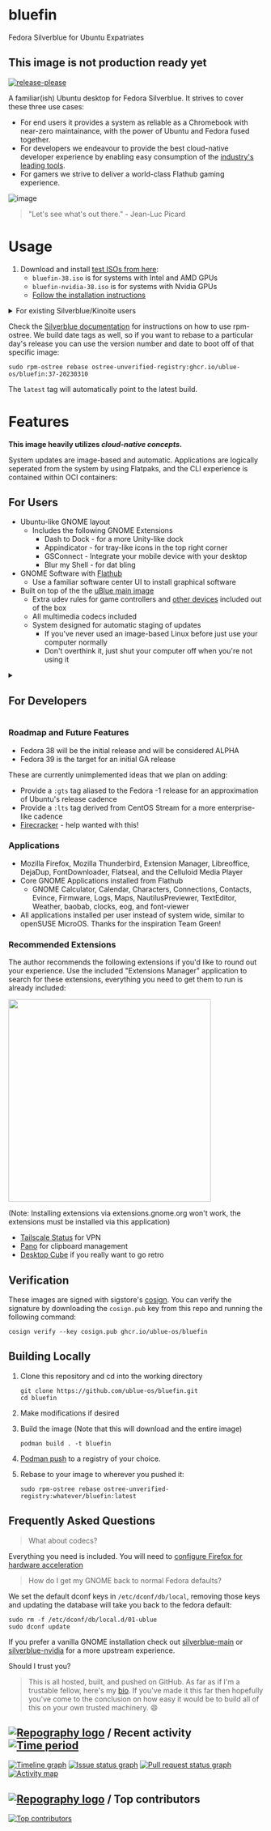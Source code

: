 # bluefin
Fedora Silverblue for Ubuntu Expatriates

## This image is not production ready yet

[![release-please](https://github.com/ublue-os/bluefin/actions/workflows/release-please.yml/badge.svg)](https://github.com/ublue-os/bluefin/actions/workflows/release-please.yml)

A familiar(ish) Ubuntu desktop for Fedora Silverblue. It strives to cover these three use cases:
- For end users it provides a system as reliable as a Chromebook with near-zero maintainance, with the power of Ubuntu and Fedora fused together.
- For developers we endeavour to provide the best cloud-native developer experience by enabling easy consumption of the [industry's leading tools](https://landscape.cncf.io/card-mode?sort=stars).
- For gamers we strive to deliver a world-class Flathub gaming experience.

![image](https://user-images.githubusercontent.com/1264109/224488462-ac4ed2ad-402d-4116-bd08-15f61acce5cf.png)

> "Let's see what's out there." - Jean-Luc Picard

# Usage

1. Download and install [test ISOs from here](https://github.com/ublue-os/bluefin/releases/tag/v1.0.0):
   - `bluefin-38.iso` is for systems with Intel and AMD GPUs
   - `bluefin-nvidia-38.iso` is for systems with Nvidia GPUs
   - [Follow the installation instructions](https://ublue.it/installation/)

<details>
<summary>For existing Silverblue/Kinoite users</summary>

1. After you reboot you should [pin the working deployment](https://docs.fedoraproject.org/en-US/fedora-silverblue/faq/#_about_using_silverblue) so you can safely rollback. 
1. [AMD/Intel GPU users only] Open a terminal and rebase the OS to this image:

        sudo rpm-ostree rebase ostree-unverified-registry:ghcr.io/ublue-os/bluefin:38

1. [Nvidia GPU users only] Open a terminal and rebase the OS to this image:

        sudo rpm-ostree rebase ostree-unverified-registry:ghcr.io/ublue-os/bluefin-nvidia:38
        
1. Reboot the system and you're done!

1. To revert back:

        sudo rpm-ostree rebase fedora:fedora/38/x86_64/silverblue
        
</details>

Check the [Silverblue documentation](https://docs.fedoraproject.org/en-US/fedora-silverblue/) for instructions on how to use rpm-ostree. 
We build date tags as well, so if you want to rebase to a particular day's release you can use the version number and date to boot off of that specific image:
  
    sudo rpm-ostree rebase ostree-unverified-registry:ghcr.io/ublue-os/bluefin:37-20230310 

The `latest` tag will automatically point to the latest build. 

# Features

**This image heavily utilizes _cloud-native concepts_.** 

System updates are image-based and automatic. Applications are logically seperated from the system by using Flatpaks, and the CLI experience is contained within OCI containers: 

## For Users

- Ubuntu-like GNOME layout
  - Includes the following GNOME Extensions
    - Dash to Dock - for a more Unity-like dock
    - Appindicator - for tray-like icons in the top right corner
    - GSConnect - Integrate your mobile device with your desktop
    - Blur my Shell - for dat bling
- GNOME Software with [Flathub](https://flathub.org)
    - Use a familiar software center UI to install graphical software
- Built on top of the the [uBlue main image](https://github.com/ublue-os/main) 
  - Extra udev rules for game controllers and [other devices](https://github.com/ublue-os/config) included out of the box
  - All multimedia codecs included
  - System designed for automatic staging of updates
    - If you've never used an image-based Linux before just use your computer normally
    - Don't overthink it, just shut your computer off when you're not using it

<details>
        <summary><h2>For Developers</h2></summary>
    
- Built-in Ubuntu user space 
    - `Ctrl`-`Alt`-`u` - will launch an Ubuntu image inside a terminal via [Distrobox](https://github.com/89luca89/distrobox), your home directory will be transparently mounted
    - A [BlackBox terminal](https://www.omgubuntu.co.uk/2022/07/blackbox-gtk4-terminal-emulator-for-gnome) is used just for this configuration
    - Use this container for your typical CLI needs or to install software that is not available via Flatpak or Fedora 
    - Refer to the [Distrobox documentation](https://distrobox.privatedns.org/#distrobox) for more information on using and configuring custom images
    - GNOME Terminal
      - `Ctrl`-`Alt`-`t` - will launch a host-level GNOME Terminal if you need to do host-level things in Fedora (you shouldn't need to do much).   
- Cloud Native Tools
    - [kind](https://kind.sigs.k8s.io/) - Run a Kubernetes cluster on your machine. Do a `kind create cluster` on the host to get started!
    - [kubectl](https://kubernetes.io/docs/reference/kubectl/) - Administer Kubernetes Clusters
    - [Podman-Docker](https://github.com/containers/podman) - Automatically aliases the `docker` command to `podman`
- Nix-powered Development Experience (Alpha) 
    - [Introducing Fleek](https://github.com/ublue-os/fleek) - a user-friendly wrapper around Nix and Nix Home Manager
    - Run `/usr/bin/ublue-nix-install` to get started, then `fleek help` to learn more
    - This feature is experimental and not considered ready for production. It is for experienced users only, but is improving quickly
- Quality of Life Improvements
    - systemd shutdown timers adjusted to 15 seconds
    - [Tailscale](https://tailscale.com/) for VPN
    - [Just](https://github.com/casey/just) task runner for post-install automation tasks
    - `zsh` available as an optional shell, use `sudo lcsh -i` and follow the prompts to configure it
 </details>

### Roadmap and Future Features

- Fedora 38 will be the initial release and will be considered ALPHA
- Fedora 39 is the target for an initial GA release

These are currently unimplemented ideas that we plan on adding:

- Provide a `:gts` tag aliased to the Fedora -1 release for an approximation of Ubuntu's release cadence
- Provide a `:lts` tag derived from CentOS Stream for a more enterprise-like cadence
- [Firecracker](https://github.com/firecracker-microvm/firecracker) - help wanted with this!



### Applications

- Mozilla Firefox, Mozilla Thunderbird, Extension Manager, Libreoffice, DejaDup, FontDownloader, Flatseal, and the Celluloid Media Player
- Core GNOME Applications installed from Flathub
  - GNOME Calculator, Calendar, Characters, Connections, Contacts, Evince, Firmware, Logs, Maps, NautilusPreviewer, TextEditor, Weather, baobab, clocks, eog, and font-viewer
- All applications installed per user instead of system wide, similar to openSUSE MicroOS. Thanks for the inspiration Team Green!

### Recommended Extensions

The author recommends the following extensions if you'd like to round out your experience. Use the included "Extensions Manager" application to search for these extensions, everything you need to get them to run is already included:

<img src="https://user-images.githubusercontent.com/1264109/224862317-569d018f-a7be-4895-82ff-e2c67652a0ab.png" width="400">

(Note: Installing extensions via extensions.gnome.org won't work, the extensions must be installed via this application)

- [Tailscale Status](https://extensions.gnome.org/extension/5112/tailscale-status/) for VPN
- [Pano](https://extensions.gnome.org/extension/5278/pano/) for clipboard management
- [Desktop Cube](https://extensions.gnome.org/extension/4648/desktop-cube/) if you really want to go retro

## Verification

These images are signed with sigstore's [cosign](https://docs.sigstore.dev/cosign/overview/). You can verify the signature by downloading the `cosign.pub` key from this repo and running the following command:

    cosign verify --key cosign.pub ghcr.io/ublue-os/bluefin
    
## Building Locally

1. Clone this repository and cd into the working directory

       git clone https://github.com/ublue-os/bluefin.git
       cd bluefin

1. Make modifications if desired
    
1. Build the image (Note that this will download and the entire image)

       podman build . -t bluefin
    
1. [Podman push](https://docs.podman.io/en/latest/markdown/podman-push.1.html) to a registry of your choice.
1. Rebase to your image to wherever you pushed it:

       sudo rpm-ostree rebase ostree-unverified-registry:whatever/bluefin:latest
   
## Frequently Asked Questions

> What about codecs?

Everything you need is included. You will need to [configure Firefox for hardware acceleration](https://ublue.it/codecs/)

> How do I get my GNOME back to normal Fedora defaults?

We set the default dconf keys in `/etc/dconf/db/local`, removing those keys and updating the database will take you back to the fedora default: 

    sudo rm -f /etc/dconf/db/local.d/01-ublue
    sudo dconf update
    
If you prefer a vanilla GNOME installation check out [silverblue-main](https://github.com/ublue-os/main) or [silverblue-nvidia](https://github.com/ublue-os/nvidia) for a more upstream experience.

Should I trust you?

> This is all hosted, built, and pushed on GitHub. As far as if I'm a trustable fellow, here's my [bio](https://www.ypsidanger.com/about/). If you've made it this far then hopefully you've come to the conclusion on how easy it would be to build all of this on your own trusted machinery. :smile:

## [![Repography logo](https://images.repography.com/logo.svg)](https://repography.com) / Recent activity [![Time period](https://images.repography.com/35181738/ublue-os/bluefin/recent-activity/FQtB4TpTHzW4xXgqpImZRpCa_73e9torMuxJiEGHGyI/dQfbRYx1KQiBimZnq3kUtRc3TOPc1aWB9etI3c1KNLs_badge.svg)](https://repography.com)
[![Timeline graph](https://images.repography.com/35181738/ublue-os/bluefin/recent-activity/FQtB4TpTHzW4xXgqpImZRpCa_73e9torMuxJiEGHGyI/dQfbRYx1KQiBimZnq3kUtRc3TOPc1aWB9etI3c1KNLs_timeline.svg)](https://github.com/ublue-os/bluefin/commits)
[![Issue status graph](https://images.repography.com/35181738/ublue-os/bluefin/recent-activity/FQtB4TpTHzW4xXgqpImZRpCa_73e9torMuxJiEGHGyI/dQfbRYx1KQiBimZnq3kUtRc3TOPc1aWB9etI3c1KNLs_issues.svg)](https://github.com/ublue-os/bluefin/issues)
[![Pull request status graph](https://images.repography.com/35181738/ublue-os/bluefin/recent-activity/FQtB4TpTHzW4xXgqpImZRpCa_73e9torMuxJiEGHGyI/dQfbRYx1KQiBimZnq3kUtRc3TOPc1aWB9etI3c1KNLs_prs.svg)](https://github.com/ublue-os/bluefin/pulls)
[![Activity map](https://images.repography.com/35181738/ublue-os/bluefin/recent-activity/FQtB4TpTHzW4xXgqpImZRpCa_73e9torMuxJiEGHGyI/dQfbRYx1KQiBimZnq3kUtRc3TOPc1aWB9etI3c1KNLs_map.svg)](https://github.com/ublue-os/bluefin/commits)

## [![Repography logo](https://images.repography.com/logo.svg)](https://repography.com) / Top contributors
[![Top contributors](https://images.repography.com/35181738/ublue-os/bluefin/top-contributors/FQtB4TpTHzW4xXgqpImZRpCa_73e9torMuxJiEGHGyI/dQfbRYx1KQiBimZnq3kUtRc3TOPc1aWB9etI3c1KNLs_table.svg)](https://github.com/ublue-os/bluefin/graphs/contributors)

